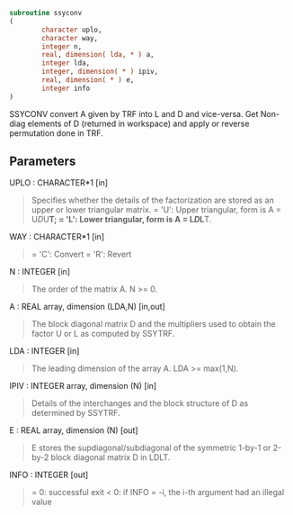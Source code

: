 ```fortran
subroutine ssyconv
(
        character uplo,
        character way,
        integer n,
        real, dimension( lda, * ) a,
        integer lda,
        integer, dimension( * ) ipiv,
        real, dimension( * ) e,
        integer info
)
```

SSYCONV convert A given by TRF into L and D and vice-versa.
Get Non-diag elements of D (returned in workspace) and
apply or reverse permutation done in TRF.

## Parameters
UPLO : CHARACTER*1 [in]
> Specifies whether the details of the factorization are stored
> as an upper or lower triangular matrix.
> = 'U':  Upper triangular, form is A = U*D*U**T;
> = 'L':  Lower triangular, form is A = L*D*L**T.

WAY : CHARACTER*1 [in]
> = 'C': Convert
> = 'R': Revert

N : INTEGER [in]
> The order of the matrix A.  N >= 0.

A : REAL array, dimension (LDA,N) [in,out]
> The block diagonal matrix D and the multipliers used to
> obtain the factor U or L as computed by SSYTRF.

LDA : INTEGER [in]
> The leading dimension of the array A.  LDA >= max(1,N).

IPIV : INTEGER array, dimension (N) [in]
> Details of the interchanges and the block structure of D
> as determined by SSYTRF.

E : REAL array, dimension (N) [out]
> E stores the supdiagonal/subdiagonal of the symmetric 1-by-1
> or 2-by-2 block diagonal matrix D in LDLT.

INFO : INTEGER [out]
> = 0:  successful exit
> < 0:  if INFO = -i, the i-th argument had an illegal value
